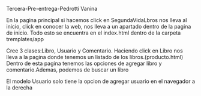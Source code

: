 Tercera-Pre-entrega-Pedrotti Vanina

En la pagina principal si hacemos click en SegundaVidaLbros nos lleva al inicio, click en conocer la web, nos lleva a un apartado dentro de la pagina de inicio. 
Todo esto se encuentra en el index.html dentro de la carpeta tremplates/app

Cree 3 clases:Libro, Usuario y Comentario.
Haciendo click en Libro nos lleva a la pagina donde tenemos un listado de los libros.(producto.html)
Dentro de esta pagina tenemos las opciones de agregar libro y comentario.Ademas, podemos de buscar un libro

El modelo Usuario solo tiene la opcion de agregar usuario en el navegador a la derecha

